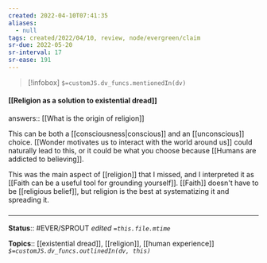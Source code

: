 ```yaml
---
created: 2022-04-10T07:41:35 
aliases:
  - null
tags: created/2022/04/10, review, node/evergreen/claim
sr-due: 2022-05-20
sr-interval: 17
sr-ease: 191
---
```

> [!infobox]
`$=customJS.dv_funcs.mentionedIn(dv)`

#### [[Religion as a solution to existential dread]]

answers:: [[What is the origin of religion]]

This can be both a [[consciousness|conscious]] and an [[unconscious]] choice.
[[Wonder motivates us to interact with the world around us]] could naturally lead to this,
or it could be what you choose because [[Humans are addicted to believing]].

This was the main aspect of [[religion]] that I missed, 
and I interpreted it as [[Faith can be a useful tool for grounding yourself]].
[[Faith]] doesn't have to be [[religious belief]],
but religion is the best at systematizing it and spreading it.


### <hr class="footnote"/>

**Status**:: #EVER/SPROUT
*edited `=this.file.mtime`*

**Topics**:: [[existential dread]], [[religion]], [[human experience]]
*`$=customJS.dv_funcs.outlinedIn(dv, this)`*
